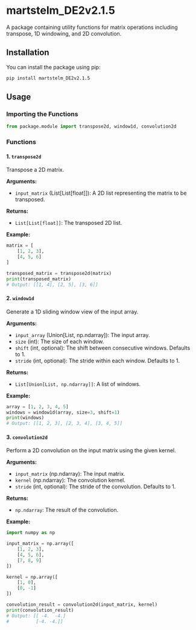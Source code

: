 # martstelm_DE2v2.1.5

A package containing utility functions for matrix operations including transpose, 1D windowing, and 2D convolution.

## Installation

You can install the package using pip:

```bash
pip install martstelm_DE2v2.1.5
```

## Usage

### Importing the Functions

```python
from package.module import transpose2d, window1d, convolution2d
```

### Functions

#### 1. `transpose2d`

Transpose a 2D matrix.

**Arguments:**

- `input_matrix` (List[List[float]]): A 2D list representing the matrix to be transposed.

**Returns:**

- `List[List[float]]`: The transposed 2D list.

**Example:**

```python
matrix = [
    [1, 2, 3],
    [4, 5, 6]
]

transposed_matrix = transpose2d(matrix)
print(transposed_matrix)
# Output: [[1, 4], [2, 5], [3, 6]]
```

#### 2. `window1d`

Generate a 1D sliding window view of the input array.

**Arguments:**

- `input_array` (Union[List, np.ndarray]): The input array.
- `size` (int): The size of each window.
- `shift` (int, optional): The shift between consecutive windows. Defaults to 1.
- `stride` (int, optional): The stride within each window. Defaults to 1.

**Returns:**

- `List[Union[List, np.ndarray]]`: A list of windows.

**Example:**

```python
array = [1, 2, 3, 4, 5]
windows = window1d(array, size=3, shift=1)
print(windows)
# Output: [[1, 2, 3], [2, 3, 4], [3, 4, 5]]
```

#### 3. `convolution2d`

Perform a 2D convolution on the input matrix using the given kernel.

**Arguments:**

- `input_matrix` (np.ndarray): The input matrix.
- `kernel` (np.ndarray): The convolution kernel.
- `stride` (int, optional): The stride of the convolution. Defaults to 1.

**Returns:**

- `np.ndarray`: The result of the convolution.

**Example:**

```python
import numpy as np

input_matrix = np.array([
    [1, 2, 3],
    [4, 5, 6],
    [7, 8, 9]
])

kernel = np.array([
    [1, 0],
    [0, -1]
])

convolution_result = convolution2d(input_matrix, kernel)
print(convolution_result)
# Output: [[ -4.  -4.]
#          [-4. -4.]]
```
